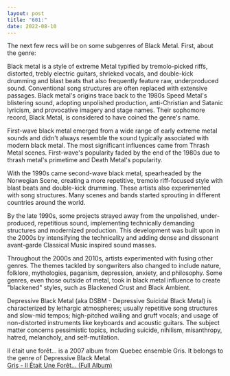 ```yaml
---
layout: post
title: "601:"
date: 2022-08-10
---
```


The next few recs will be on some subgenres of Black Metal. First, about the genre:

Black metal is a style of extreme Metal typified by tremolo-picked riffs, distorted, trebly electric guitars, shrieked vocals, and double-kick drumming and blast beats that also frequently feature raw, underproduced sound. Conventional song structures are often replaced with extensive passages. Black metal's origins trace back to the 1980s Speed Metal's blistering sound, adopting unpolished production, anti-Christian and Satanic lyricism, and provocative imagery and stage names. Their sophomore record, Black Metal, is considered to have coined the genre's name.

First-wave black metal emerged from a wide range of early extreme metal sounds and didn't always resemble the sound typically associated with modern black metal. The most significant influences came from Thrash Metal scenes. First-wave's popularity faded by the end of the 1980s due to thrash metal's primetime and Death Metal's popularity.

With the 1990s came second-wave black metal, spearheaded by the Norwegian Scene, creating a more repetitive, tremolo riff-focused style with blast beats and double-kick drumming. These artists also experimented with song structures. Many scenes and bands started sprouting in different countries around the world.

By the late 1990s, some projects strayed away from the unpolished, under-produced, repetitious sound, implementing technically demanding structures and modernized production. This development was built upon in the 2000s by intensifying the technicality and adding dense and dissonant avant-garde Classical Music inspired sound masses.

Throughout the 2000s and 2010s, artists experimented with fusing other genres. The themes tackled by songwriters also changed to include nature, folklore, mythologies, paganism, depression, anxiety, and philosophy. Some genres, even those outside of metal, took in black metal influence to create "blackened" styles, such as Blackened Crust and Black Ambient.

Depressive Black Metal (aka DSBM \- Depressive Suicidal Black Metal) is characterized by lethargic atmospheres; usually repetitive song structures and slow-mid tempos; high-pitched wailing and gruff vocals; and usage of non-distorted instruments like keyboards and acoustic guitars. The subject matter concerns pessimistic topics, including suicide, nihilism, misanthropy, hatred, melancholy, and self-mutilation.

Il était une forêt... is a 2007 album from Quebec ensemble Gris. It belongs to the genre of Depressive Black Metal.  
[Gris \- Il Était Une Forêt... (Full Album)](https://youtu.be/WS0l0o45IUw)
